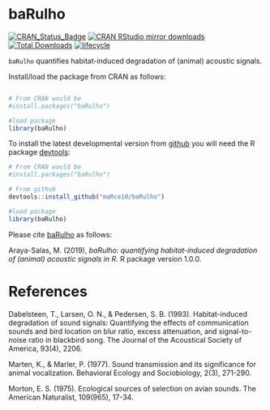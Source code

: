 # baRulho

[![CRAN\_Status\_Badge](http://www.r-pkg.org/badges/version/baRulho)](https://cran.r-project.org/package=baRulho)
[![CRAN RStudio mirror downloads](http://cranlogs.r-pkg.org/badges/baRulho)](http://www.r-pkg.org/pkg/baRulho)
[![Total Downloads](http://cranlogs.r-pkg.org/badges/grand-total/baRulho)](http://www.r-pkg.org/badges/grand-total/baRulho)
[![lifecycle](https://img.shields.io/badge/lifecycle-experimental-orange.svg)](https://www.tidyverse.org/lifecycle/#experimental)

`baRulho` quantifies habitat-induced degradation of (animal) acoustic signals.

Install/load the package from CRAN as follows:

```r

# From CRAN would be
#install.packages("baRulho")

#load package
library(baRulho)

```

To install the latest developmental version from [github](http://github.com/) you will need the R package [devtools](https://cran.r-project.org/package=devtools):

```r
# From CRAN would be
#install.packages("baRulho")

# From github
devtools::install_github("maRce10/baRulho")

#load package
library(baRulho)

```

Please cite [baRulho](https://cran.r-project.org/package=baRulho) as follows:

Araya-Salas, M. (2019), *baRulho: quantifying habitat-induced degradation of (animal) acoustic signals in R*. R package version 1.0.0.

# References

Dabelsteen, T., Larsen, O. N., & Pedersen, S. B. (1993). Habitat-induced degradation of sound signals: Quantifying the effects of communication sounds and bird location on blur ratio, excess attenuation, and signal-to-noise ratio in blackbird song. The Journal of the Acoustical Society of America, 93(4), 2206.

Marten, K., & Marler, P. (1977). Sound transmission and its significance for animal vocalization. Behavioral Ecology and Sociobiology, 2(3), 271-290.

Morton, E. S. (1975). Ecological sources of selection on avian sounds. The American Naturalist, 109(965), 17-34.